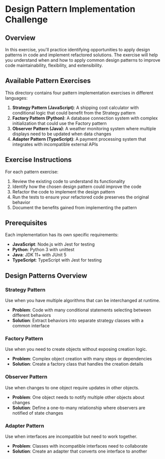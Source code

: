 # Design Pattern Implementation Challenge

## Overview

In this exercise, you'll practice identifying opportunities to apply design patterns in code and implement refactored solutions. The exercise will help you understand when and how to apply common design patterns to improve code maintainability, flexibility, and extensibility.

## Available Pattern Exercises

This directory contains four pattern implementation exercises in different languages:

1. **Strategy Pattern (JavaScript)**: A shipping cost calculator with conditional logic that could benefit from the Strategy pattern
2. **Factory Pattern (Python)**: A database connection system with complex initialization that could use the Factory pattern
3. **Observer Pattern (Java)**: A weather monitoring system where multiple displays need to be updated when data changes
4. **Adapter Pattern (TypeScript)**: A payment processing system that integrates with incompatible external APIs

## Exercise Instructions

For each pattern exercise:

1. Review the existing code to understand its functionality
2. Identify how the chosen design pattern could improve the code
3. Refactor the code to implement the design pattern
4. Run the tests to ensure your refactored code preserves the original behavior
5. Document the benefits gained from implementing the pattern

## Prerequisites

Each implementation has its own specific requirements:

- **JavaScript**: Node.js with Jest for testing
- **Python**: Python 3 with unittest
- **Java**: JDK 11+ with JUnit 5
- **TypeScript**: TypeScript with Jest for testing

## Design Patterns Overview

### Strategy Pattern
Use when you have multiple algorithms that can be interchanged at runtime.
- **Problem**: Code with many conditional statements selecting between different behaviors
- **Solution**: Extract behaviors into separate strategy classes with a common interface

### Factory Pattern
Use when you need to create objects without exposing creation logic.
- **Problem**: Complex object creation with many steps or dependencies
- **Solution**: Create a factory class that handles the creation details

### Observer Pattern
Use when changes to one object require updates in other objects.
- **Problem**: One object needs to notify multiple other objects about changes
- **Solution**: Define a one-to-many relationship where observers are notified of state changes

### Adapter Pattern
Use when interfaces are incompatible but need to work together.
- **Problem**: Classes with incompatible interfaces need to collaborate
- **Solution**: Create an adapter that converts one interface to another